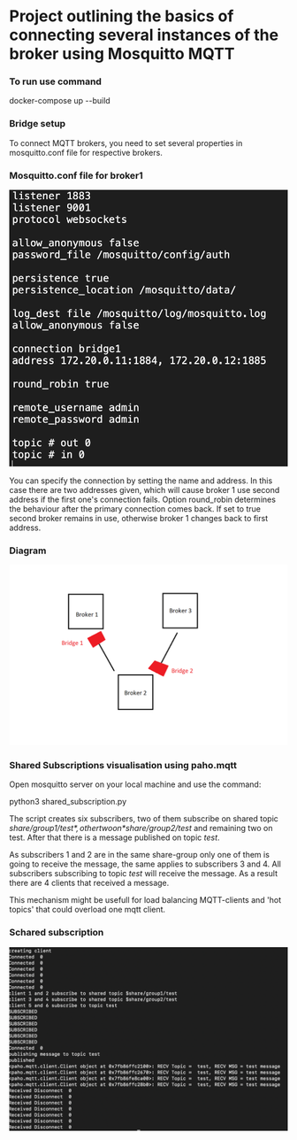 # Project outlining the basics of connecting several instances of the broker using Mosquitto MQTT

### To run use command

docker-compose up --build

### Bridge setup

To connect MQTT brokers, you need to set several properties in mosquitto.conf file for respective brokers.

### Mosquitto.conf file for broker1

<div align="center">
<img src="/assets/mosquitto_conf.png" alt="mosquitto_conf">
</div>

You can specify the connection by setting the name and address.
In this case there are two addresses given, which will cause broker 1 use second address if the first one's connection fails.
Option round_robin determines the behaviour after the primary connection comes back. If set to true second broker remains in use, otherwise broker 1 changes back to first address.

### Diagram

<div align="center">
<img src="/assets/diagram.png" alt="diagram">
</div>

### Shared Subscriptions visualisation using paho.mqtt

Open mosquitto server on your local machine and use the command:

python3 shared_subscription.py

The script creates six subscribers, two of them subscribe on shared topic *$share/group1/test*, other two on *$share/group2/test* and remaining two on test. After that there is a message published on topic *test*.

As subscribers 1 and 2 are in the same share-group only one of them is going to receive the message, the same applies to subscribers 3 and 4.
All subscribers subscribing to topic *test* will receive the message.
As a result there are 4 clients that received a message.

This mechanism might be usefull for load balancing MQTT-clients and 'hot topics' that could overload one mqtt client.


### Schared subscription

<div align="center">
<img src="/assets/shared_subscription.png" alt="shared_subscription">
</div>


